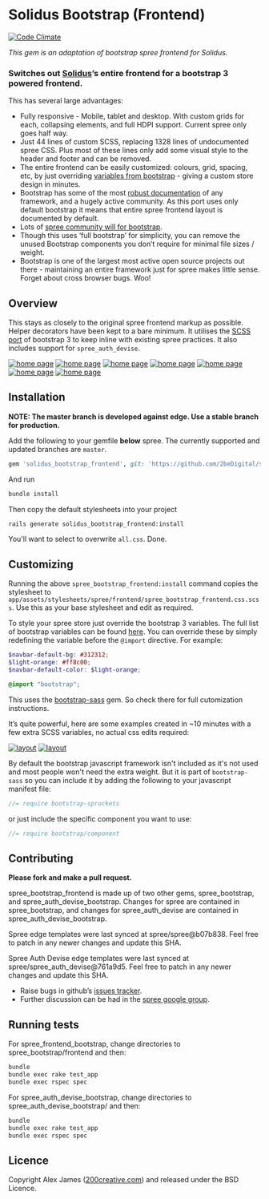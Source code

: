 # Solidus Bootstrap (Frontend)

[![Code Climate](https://codeclimate.com/github/200Creative/spree_bootstrap_frontend.png)](https://codeclimate.com/github/200Creative/spree_bootstrap_frontend)

*This gem is an adaptation of bootstrap spree frontend for Solidus.*

### Switches out [Solidus](https://github.com/solidusio/solidus)’s entire frontend for a bootstrap 3 powered frontend.

This has several large advantages:

- Fully responsive - Mobile, tablet and desktop. With custom grids for each, collapsing elements, and full HDPI support. Current spree only goes half way.
- Just 44 lines of custom SCSS, replacing 1328 lines of undocumented spree CSS. Plus most of these lines only add some visual style to the header and footer and can be removed.
- The entire frontend can be easily customized: colours, grid, spacing, etc, by just overriding [variables from bootstrap](https://github.com/twbs/bootstrap-sass/blob/master/vendor/assets/stylesheets/bootstrap/_variables.scss) - giving a custom store design in minutes.
- Bootstrap has some of the most [robust documentation](http://getbootstrap.com/css) of any framework, and a hugely active community. As this port uses only default bootstrap it means that entire spree frontend layout is documented by default.
- Lots of [spree community will for bootstrap](https://groups.google.com/forum/#!searchin/spree-user/bootstrap/spree-user/B17492QdnGA/AF9vEzRzf4cJ).
- Though this uses ‘full bootstrap’ for simplicity, you can remove the unused Bootstrap components you don’t require for minimal file sizes / weight.
- Bootstrap is one of the largest most active open source projects out there - maintaining an entire framework just for spree makes little sense. Forget about cross browser bugs. Woo!

Overview
-------

This stays as closely to the original spree frontend markup as possible. Helper decorators have been kept to a bare minimum. It utilises the [SCSS port](https://github.com/twbs/bootstrap-sass) of bootstrap 3 to keep inline with existing spree practices. It also includes support for `spree_auth_devise`.

[![home page](http://i.imgur.com/QlwZwS8.png)](http://i.imgur.com/2Ycr8w8.png)
[![home page](http://i.imgur.com/6eoQmfi.png)](http://i.imgur.com/XLi5DAs.png)
[![home page](http://i.imgur.com/D154fb4.png)](http://i.imgur.com/UdKueAQ.png)
[![home page](http://i.imgur.com/HutvtWF.png)](http://i.imgur.com/mis2XHY.png)
[![home page](http://i.imgur.com/pKUbyMu.png)](http://i.imgur.com/hF0IjWI.png)
[![home page](http://i.imgur.com/bkYVBfh.png)](http://i.imgur.com/U06g9Jn.png)
[![home page](http://i.imgur.com/uHwYVPA.png)](http://i.imgur.com/Ozh5vQr.png)


Installation
-------

**NOTE: The master branch is developed against edge. Use a stable branch for production.**

Add the following to your gemfile **below** spree. The currently supported and updated branches are `master`.

```ruby
gem 'solidus_bootstrap_frontend', git: 'https://github.com/2beDigital/solidus_bootstraps_frontend.git', branch: 'master'
```

And run

```bash
bundle install
```

Then copy the default stylesheets into your project

```bash
rails generate solidus_bootstrap_frontend:install
```

You'll want to select to overwrite `all.css`. Done.

Customizing
-------

Running the above `spree_bootstrap_frontend:install` command copies the stylesheet to `app/assets/stylesheets/spree/frontend/spree_bootstrap_frontend.css.scss`. Use this as your base stylesheet and edit as required.

To style your spree store just override the bootstrap 3 variables. The full list of bootstrap variables can be found [here](https://github.com/twbs/bootstrap-sass/blob/master/assets/stylesheets/bootstrap/_variables.scss). You can override these by simply redefining the variable before the `@import` directive.
For example:

```scss
$navbar-default-bg: #312312;
$light-orange: #ff8c00;
$navbar-default-color: $light-orange;

@import "bootstrap";
```

This uses the [bootstrap-sass](https://github.com/twbs/bootstrap-sass) gem. So check there for full cutomization instructions.

It’s quite powerful, here are some examples created in ~10 minutes with a few extra SCSS variables, no actual css edits required:

[![layout](http://i.imgur.com/kppJiFS.png)](http://i.imgur.com/m3zKV0s.png)
[![layout](http://i.imgur.com/x92TXYh.png)](http://i.imgur.com/eNyNFSg.png)

By default the bootstrap javascript framework isn't included as it's not used and most people won't need the extra weight. But it is part of `bootstrap-sass` so you can include it by adding the following to your javascript manifest file:

````js
//= require bootstrap-sprockets
````

or just include the specific component you want to use:

````js
//= require bootstrap/component
````

Contributing
-------

**Please fork and make a pull request.**

spree_bootstrap_frontend is made up of two other gems, spree_bootstrap, and spree_auth_devise_bootstrap. Changes for
spree are contained in spree_bootstrap, and changes for spree_auth_devise are contained in spree_auth_devise_bootstrap.

Spree edge templates were last synced at spree/spree@b07b838. Feel free to patch in any newer changes and update this SHA.

Spree Auth Devise edge templates were last synced at spree/spree_auth_devise@761a9d5. Feel free to patch in any newer changes and update this SHA.

- Raise bugs in github’s [issues tracker](https://github.com/200Creative/spree_bootstrap_frontend/issues).
- Further discussion can be had in the [spree google group](https://groups.google.com/forum/#!forum/spree-user).


Running tests
-------

For spree_frontend_bootstrap, change directories to spree_bootstrap/frontend and then:

```bash
bundle
bundle exec rake test_app
bundle exec rspec spec
```

For spree_auth_devise_bootstrap, change directories to spree_auth_devise_bootstrap/ and then:

```bash
bundle
bundle exec rake test_app
bundle exec rspec spec
```

Licence
-------

Copyright Alex James ([200creative.com](http://200creative.com)) and released under the BSD Licence.
